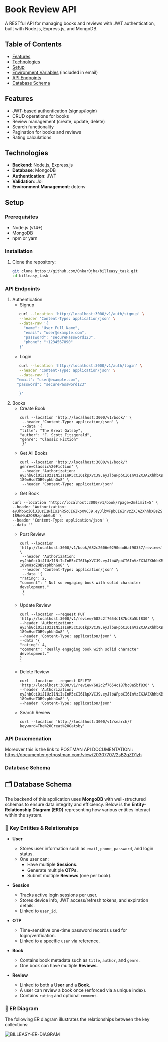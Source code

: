 # Book Review API

A RESTful API for managing books and reviews with JWT authentication, built with Node.js, Express.js, and MongoDB.

## Table of Contents
- [Features](#features)
- [Technologies](#technologies)
- [Setup](#setup)
- [Environment Variables](#environment-variables) (included in email)
- [API Endpoints](#api-endpoints)
- [Database Schema](#database-schema)

## Features
- JWT-based authentication (signup/login)
- CRUD operations for books
- Review management (create, update, delete)
- Search functionality
- Pagination for books and reviews
- Rating calculations

## Technologies
- **Backend**: Node.js, Express.js
- **Database**: MongoDB
- **Authentication**: JWT
- **Validation**: Joi
- **Environment Management**: dotenv

## Setup

### Prerequisites
- Node.js (v14+)
- MongoDB
- npm or yarn

### Installation
1. Clone the repository:
   ```bash
   git clone https://github.com/OnkarOjha/billeasy_task.git
   cd billeasy_task

### API Endpoints
1. Authentication
   - Signup
   ```bash
      curl --location 'http://localhost:3000/v1/auth/signup' \
      --header 'Content-Type: application/json' \
      --data-raw '{
        "name": "User Full Name",  
        "email": "user@example.com",
        "password": "securePassword123",
        "phone": "+1234567890"  
      }'
      ```
   - Login
   ```bash
      curl --location 'http://localhost:3000/v1/auth/login' \
      --header 'Content-Type: application/json' \
      --data-raw '{
     "email": "user@example.com",
     "password": "securePassword123"

      }'
   ```
2. Books
   -   Create Book
        ```
        curl --location 'http://localhost:3000/v1/book/' \
         --header 'Content-Type: application/json' \
         --data '{
        "title": "The Great Gatsby",
        "author": "F. Scott Fitzgerald",
        "genre": "Classic Fiction"
         }'
        ```
   -   Get All Books
        ```
        curl --location 'http://localhost:3000/v1/book/?genre=Classic%20Fiction' \
         --header 'Authorization: eyJhbGciOiJIUzI1NiIsInR5cCI6IkpXVCJ9.eyJlbWFpbCI6InVzZXJAZXhhbXBsZS5jb20iLCJwaG9uZSI6IisxMjM0NTY3ODkwIiwic3ViIjoiYTg4OWYzYTYtODE1OS00NTNjLWE3Y2QtYTlkODIwMWNhNWY0IiwiaWF0IjoxNzQ3NzIzMTY2LCJleHAiOjE3NDc3MjY3MDYsInR5cGUiOiJhY2Nlc3MiLCJyb2xlIjoidXNlciJ9.is3svJgeaJVCVc9OeMR38FF-189mHsdZOB9zphbhGu8' \
         --header 'Content-Type: application/json'

        ```
   - Get Book
   ```
   curl --location 'http://localhost:3000/v1/book/?page=2&limit=5' \
   --header 'Authorization: eyJhbGciOiJIUzI1NiIsInR5cCI6IkpXVCJ9.eyJlbWFpbCI6InVzZXJAZXhhbXBsZS5jb20iLCJwaG9uZSI6IisxMjM0NTY3ODkwIiwic3ViIjoiYTg4OWYzYTYtODE1OS00NTNjLWE3Y2QtYTlkODIwMWNhNWY0IiwiaWF0IjoxNzQ3NzIzMTY2LCJleHAiOjE3NDc3MjY3MDYsInR5cGUiOiJhY2Nlc3MiLCJyb2xlIjoidXNlciJ9.is3svJgeaJVCVc9OeMR38FF-189mHsdZOB9zphbhGu8' \
   --header 'Content-Type: application/json' \
   --data ''
   ```   
   - Post Review
        ```
        curl --location 'http://localhost:3000/v1/book/682c2606e0290ead6af90357/reviews' \
         --header 'Authorization: eyJhbGciOiJIUzI1NiIsInR5cCI6IkpXVCJ9.eyJlbWFpbCI6InVzZXJAZXhhbXBsZS5jb20iLCJwaG9uZSI6IisxMjM0NTY3ODkwIiwic3ViIjoiYTg4OWYzYTYtODE1OS00NTNjLWE3Y2QtYTlkODIwMWNhNWY0IiwiaWF0IjoxNzQ3NzIzMTY2LCJleHAiOjE3NDc3MjY3MDYsInR5cGUiOiJhY2Nlc3MiLCJyb2xlIjoidXNlciJ9.is3svJgeaJVCVc9OeMR38FF-189mHsdZOB9zphbhGu8' \
         --header 'Content-Type: application/json' \
         --data '{
        "rating": 2,
        "comment": " Not so engaging book with solid character development."
         }
         '

        ```
   -  Update Review
        ```
        curl --location --request PUT 'http://localhost:3000/v1/review/682c2f7654c187bc8a5bf830' \
      --header 'Authorization: eyJhbGciOiJIUzI1NiIsInR5cCI6IkpXVCJ9.eyJlbWFpbCI6InVzZXJAZXhhbXBsZS5jb20iLCJwaG9uZSI6IisxMjM0NTY3ODkwIiwic3ViIjoiYTg4OWYzYTYtODE1OS00NTNjLWE3Y2QtYTlkODIwMWNhNWY0IiwiaWF0IjoxNzQ3NzIzMTY2LCJleHAiOjE3NDc3MjY3MDYsInR5cGUiOiJhY2Nlc3MiLCJyb2xlIjoidXNlciJ9.is3svJgeaJVCVc9OeMR38FF-189mHsdZOB9zphbhGu8' \
      --header 'Content-Type: application/json' \
      --data '{
        "rating": 4,
        "comment": "Really engaging book with solid character development."
      }
      '

        ```
   -  Delete Review
        ```
        curl --location --request DELETE 'http://localhost:3000/v1/review/682c2f7654c187bc8a5bf830' \
      --header 'Authorization: eyJhbGciOiJIUzI1NiIsInR5cCI6IkpXVCJ9.eyJlbWFpbCI6InVzZXJAZXhhbXBsZS5jb20iLCJwaG9uZSI6IisxMjM0NTY3ODkwIiwic3ViIjoiYTg4OWYzYTYtODE1OS00NTNjLWE3Y2QtYTlkODIwMWNhNWY0IiwiaWF0IjoxNzQ3NzIzMTY2LCJleHAiOjE3NDc3MjY3MDYsInR5cGUiOiJhY2Nlc3MiLCJyb2xlIjoidXNlciJ9.is3svJgeaJVCVc9OeMR38FF-189mHsdZOB9zphbhGu8' \
      --header 'Content-Type: application/json'

        ```
   -   Search Review
        ```
        curl --location 'http://localhost:3000/v1/search/?keyword=The%20Great%20Gatsby'

        ```

### API Doucmenation
   Moreover this is the link to POSTMAN API DOCUMENTATION : https://documenter.getpostman.com/view/20307707/2sB2qZD1zh
### Database Schema

## 🗂️ Database Schema

The backend of this application uses **MongoDB** with well-structured schemas to ensure data integrity and efficiency. Below is the **Entity-Relationship Diagram (ERD)** representing how various entities interact within the system.

### 📌 Key Entities & Relationships

- **User**
  - Stores user information such as `email`, `phone`, `password`, and login status.
  - One user can:
    - Have multiple **Sessions**.
    - Generate multiple **OTPs**.
    - Submit multiple **Reviews** (one per book).

- **Session**
  - Tracks active login sessions per user.
  - Stores device info, JWT access/refresh tokens, and expiration details.
  - Linked to `user_id`.

- **OTP**
  - Time-sensitive one-time password records used for login/verification.
  - Linked to a specific `user` via reference.

- **Book**
  - Contains book metadata such as `title`, `author`, and `genre`.
  - One book can have multiple **Reviews**.

- **Review**
  - Linked to both a **User** and a **Book**.
  - A user can review a book once (enforced via a unique index).
  - Contains `rating` and optional `comment`.

### 🧭 ER Diagram

The following ER diagram illustrates the relationships between the key collections:

![BILLEASY-ER-DIAGRAM](https://github.com/user-attachments/assets/f5b97db3-7803-4389-ba20-de75e72923a7)


